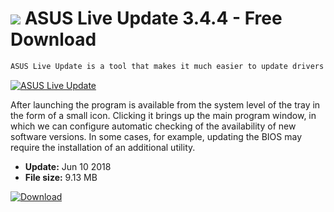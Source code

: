 # ![](https://cdn.softexe.net/static/icon/c/asus-live-update-10141.png) ASUS Live Update 3.4.4 - Free Download

```sh
ASUS Live Update is a tool that makes it much easier to update drivers and BIOS in selected Asus devices. It can automatically search for these components on official servers, and if new versions are detected, also install them.
```
[![ASUS Live Update](https://gallery.dpcdn.pl/imgc/Tools/82951/g_-_420x350_1.5_-_xae231046-5a15-4e12-b54e-a5587fa263b2.png)](https://softexe.net/win/disks-files/hdd-utilities/asus-live-update:pRpdp.html)

After launching the program is available from the system level of the tray in the form of a small icon. Clicking it brings up the main program window, in which we can configure automatic checking of the availability of new software versions. In some cases, for example, updating the BIOS may require the installation of an additional utility.


- **Update:** Jun 10 2018
- **File size:** 9.13 MB

[![Download](https://cdn.softexe.net/static/img/download.png)](https://softexe.net/win/disks-files/hdd-utilities/asus-live-update:pRpdp.html)

